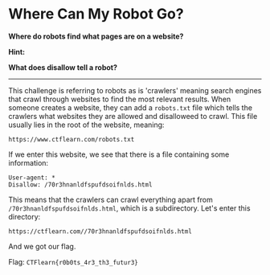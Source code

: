 # Where Can My Robot Go?

**Where do robots find what pages are on a website?**

**Hint:**

**What does disallow tell a robot?**

---

This challenge is referring to robots as is 'crawlers' meaning search engines that crawl through websites to find the most relevant results. When someone creates a website, they can add a `robots.txt` file which tells the crawlers what websites they are allowed and disalloweed to crawl. This file usually lies in the root of the website, meaning:

```
https://www.ctflearn.com/robots.txt
```

If we enter this website, we see that there is a file containing some information:

```
User-agent: *
Disallow: /70r3hnanldfspufdsoifnlds.html 
```

This means that the crawlers can crawl everything apart from `/70r3hnanldfspufdsoifnlds.html`, which is a subdirectory. Let's enter this directory:

```
https://ctflearn.com//70r3hnanldfspufdsoifnlds.html
```

And we got our flag.

Flag: `CTFlearn{r0b0ts_4r3_th3_futur3}`
